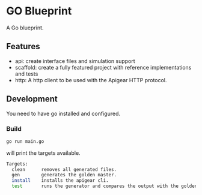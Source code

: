 # GO Blueprint

A Go blueprint.

## Features

* api: create interface files and simulation support
* scaffold: create a fully featured project with reference implementations and tests
* http: A http client to be used with the Apigear HTTP protocol.

## Development

You need to have go installed and configured.

### Build

```bash
go run main.go
```

will print the targets available.

```bash
Targets:
  clean      removes all generated files.
  gen        generates the golden master.
  install    installs the apigear cli.
  test       runs the generator and compares the output with the golden master.
```

